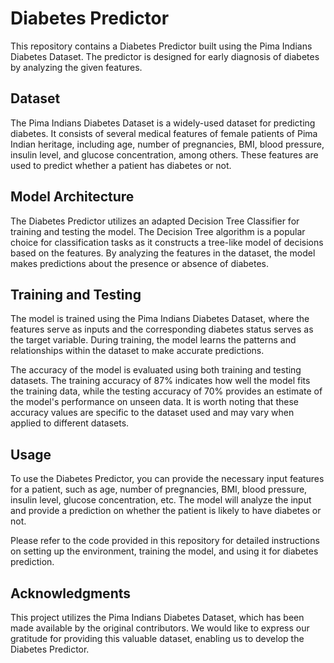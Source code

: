 # Diabetes Predictor
This repository contains a Diabetes Predictor built using the Pima Indians Diabetes Dataset. The predictor is designed for early diagnosis of diabetes by analyzing the given features.

## Dataset
The Pima Indians Diabetes Dataset is a widely-used dataset for predicting diabetes. It consists of several medical features of female patients of Pima Indian heritage, including age, number of pregnancies, BMI, blood pressure, insulin level, and glucose concentration, among others. These features are used to predict whether a patient has diabetes or not.

## Model Architecture
The Diabetes Predictor utilizes an adapted Decision Tree Classifier for training and testing the model. The Decision Tree algorithm is a popular choice for classification tasks as it constructs a tree-like model of decisions based on the features. By analyzing the features in the dataset, the model makes predictions about the presence or absence of diabetes.

## Training and Testing
The model is trained using the Pima Indians Diabetes Dataset, where the features serve as inputs and the corresponding diabetes status serves as the target variable. During training, the model learns the patterns and relationships within the dataset to make accurate predictions.

The accuracy of the model is evaluated using both training and testing datasets. The training accuracy of 87% indicates how well the model fits the training data, while the testing accuracy of 70% provides an estimate of the model's performance on unseen data. It is worth noting that these accuracy values are specific to the dataset used and may vary when applied to different datasets.

## Usage
To use the Diabetes Predictor, you can provide the necessary input features for a patient, such as age, number of pregnancies, BMI, blood pressure, insulin level, glucose concentration, etc. The model will analyze the input and provide a prediction on whether the patient is likely to have diabetes or not.

Please refer to the code provided in this repository for detailed instructions on setting up the environment, training the model, and using it for diabetes prediction.

## Acknowledgments
This project utilizes the Pima Indians Diabetes Dataset, which has been made available by the original contributors. We would like to express our gratitude for providing this valuable dataset, enabling us to develop the Diabetes Predictor.